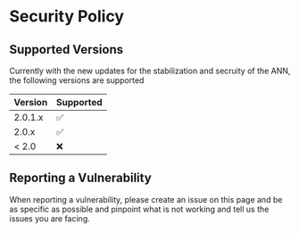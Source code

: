 # Security Policy

## Supported Versions

Currently with the new updates for the stabilization and secruity of the ANN, the following versions are supported

| Version | Supported          |
| ------- | ------------------ |
| 2.0.1.x   | :white_check_mark: |
| 2.0.x   | :white_check_mark: |
| < 2.0   | :x:                |

## Reporting a Vulnerability

When reporting a vulnerability, please create an issue on this page and be as specific as possible and pinpoint what is not working and tell us the issues you are facing.
